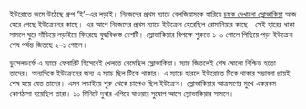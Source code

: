 ইউরোতে জমে উঠেছে গ্রুপ ‘ই’–এর লড়াই। নিজেদের প্রথম ম্যাচে বেলজিয়ামকে হারিয়ে <a href="https://www.prothomalo.com/sports/football/839nf5ybee" target="_blank">চমক দেখানো স্লোভাকিয়া</a> আজ হেরে গেছে ইউক্রেনের কাছে। এর আগে নিজেদের প্রথম ম্যাচে ইউক্রেন হেরেছিল রোমানিয়ার কাছে। সেই হারের ধাক্কা সামলে ঘুরে দাঁড়িয়ে লড়াইয়ে ফিরেছে যুদ্ধবিধ্বস্ত দেশটি। স্লোভাকিয়ার বিপক্ষে শুরুতে ১–০ গোলে পিছিয়ে পড়া ইউক্রেন শেষ পর্যন্ত জিতছে ২–১ গোলে।

ডুসেলডর্ফে এ ম্যাচে ফেবারিট হিসেবেই খেলতে নেমেছিল স্লোভাকিয়া। ম্যাচ জিতলেই শেষ ষোলো নিশ্চিত হতো তাদের। অন্যদিকে ইউক্রেনের জন্য এ ম্যাচ ছিল টিকে থাকার। এ ম্যাচে হারলে ইউরোতে টিকে থাকার সম্ভাবনা প্রায়ই শেষ হয়ে যেত তাদের। এমন লড়াইয়ে শুরু থেকে চাপেও ছিল ইউক্রেন। স্লোভাকিয়ার আক্রমণের মুখে একরকম কোণঠাসা হয়েছিল তারা। ১০ মিনিটে দুবার এগিয়ে যাওয়ার সুযোগ আসে স্লোভাকিয়ার সামনে।
